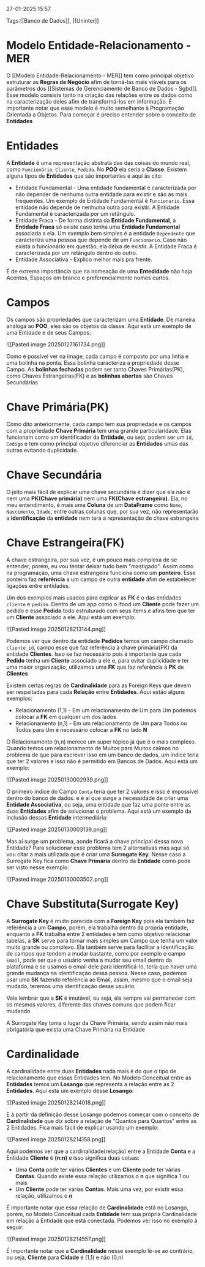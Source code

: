 27-01-2025 15:57

Tags:[[Banco de Dados]], [[Uninter]]

# Modelo Entidade-Relacionamento - MER

O [[Modelo Entidade-Relacionamento - MER]] tem como principal objetivo estruturar as **Regras de Negócio** afim de torná-las mais viáveis para os parâmetros dos [[Sistemas de Gerenciamento de Banco de Dados - Sgbd]]. Esse modelo consiste tanto na criação das relações entre os dados como na caracterização deles afim de transformá-los em informação. É importante notar que esse modelo é muito semelhante à Programação Orientada a Objetos. Para começar é preciso entender sobre o conceito de **Entidades**

# Entidades

A **Entidade** é uma representação abstrata das das coisas do mundo real, como `Funcionário`, `Cliente`, `Pedido`. No **POO** ela seria a **Classe**. Existem alguns tipos de **Entidades** que são importantes e aqui às cito:

+ Entidade Fundamental - Uma entidade fundamental é caracterizada por não depender de nenhuma outra entidade para existir e são as mais frequentes. Um exemplo de Entidade Fundamental é `Funcionario`. Essa entidade não depende de nenhuma outra para existir. A Entidade Fundamental é caracterizada por um retângulo.
+ Entidade Fraca - De forma distinta da **Entidade Fundamental**, a **Entidade Fraca** só existe caso tenha uma **Entidade Fundamental** associada a ela. Um exemplo bem simples é a entidade `Dependente` que caracteriza uma pessoa que depende de um `Funcionario`. Caso não exista o funcionário em questão, ela deixa de existir. A Entidade Fraca é caracterizada por um retângulo dentro do outro.
+ Entidade Associativa - Explico melhor mais pra frente.

É de extrema importância que na nomeação de uma **Entedidade** não haja Acentos, Espaços em branco e preferencialmente nomes curtos.

# Campos

Os campos são propriedades que caracterizam uma **Entidade**. De maneira análoga ao **POO**, eles são os objetos da classe. Aqui está um exemplo de uma Entidade e de seus Campos:

![[Pasted image 20250127161734.png]]

Como é possível ver na image, cada campo é composto por uma linha e uma bolinha na ponta. Essa bolinha caracteriza a propriedade desse Campo. As **bolinhas fechadas** podem ser tanto Chaves Primárias(PK), como Chaves Estrangeiras(FK) e as **bolinhas abertas** são Chaves Secundárias

# Chave Primária(PK)

Como dito anteriormente, cada campo tem sua propriedade e os campos com a propriedade **Chave Primária** tem uma grande particularidade. Elas funcionam como um identificador da **Entidade**, ou seja, podem ser um `Id`, `Codigo` e tem como principal objetivo diferenciar as **Entidades** umas das outras evitando duplicidade.

# Chave Secundária

O jeito mais fácil de explicar uma chave secundária é dizer que ela não é nem uma **PK(Chave primária)** nem uma **FK(Chave estrangeira)**. Ela, no meu entendimento, é mais uma **Coluna** de um **DataFrame** como `Nome`, `Nascimento`, `Idade`, entre outras colunas que, por sua vez, não representarão a **identificação** da **entidade** nem terá a representação de chave estrangeira

# Chave Estrangeira(FK)

A chave estrangeira, por sua vez, é um pouco mais complexa de se entender, porém, eu vou tentar deixar tudo bem "mastigado". Assim como na programação, uma chave estrangeira funciona como um **ponteiro**. Esse ponteiro faz **referência** a um campo de outra **entidade** afim de estabelecer ligações entre entidades.

Um dos exemplos mais usados para explicar as **FK** é o das entidades `cliente` e `pedido`. Dentro de um app como o ifood um **Cliente** pode fazer um pedido e esse **Pedido** todo estruturado com seus items e afins tem que ter um **Cliente** associado a ele. Aqui está um exemplo:

![[Pasted image 20250128213144.png]]

Podemos ver que dentro da entidade **Pedidos** temos um campo chamado `cliente_id`, campo esse que faz referência à chave primária(PK) da entidade **Clientes**. Isso se faz necessário pois é importante que cada **Pedido** tenha um **Cliente** associado a ele e, para evitar duplicidade e ter uma maior organização, utilizamos uma **FK** que faz referência à **PK** de **Clientes**

Existem certas regras de **Cardinalidade** para as Foreign Keys que devem ser respeitadas para cada **Relação** entre **Entidades**. Aqui estão alguns exemplos:

+ Relacionamento (1,1) - Em um relacionamento de Um para Um podemos colocar a **FK** em qualquer um dos lados
+ Relacionamento (n,1) - Em um relacionamento de Um para Todos ou Todos para Um é necessário colocar a **FK** no lado **N** 

O Relacionamento (n,n) merece um super tópico já que é o mais complexo. Quando temos um relacionamento de Muitos para Muitos caímos no problema de que para escrever isso em um banco de dados, um índice teria que ter 2 valores e isso não é permitido em Bancos de Dados. Aqui está um exemplo:

![[Pasted image 20250130002939.png]]

O primeiro índice do Campo `Conta` teria que ter 2 valores e isso é impossível dentro do banco de dados. e é aí que surge a necessidade de criar uma **Entidade Associativa**, ou seja, uma entidade que faz uma ponte entre as duas **Entidades** afim de solucionar o problema. Aqui está um exemplo da inclusão dessas **Entidade** intermediária:

![[Pasted image 20250130003139.png]]

Mas aí surge um problema, aonde ficará a chave principal dessa nova Entidade? Para solucionar esse problema tem 2 alternativas mas aqui só vou citar a mais utilizada que é criar uma **Surrogate Key**. Nesse caso a Surrogate Key fica como **Chave Primária** dentro da **Entidade** como pode ser visto nesse exemplo: 

![[Pasted image 20250130003502.png]]


# Chave Substituta(Surrogate Key)

A **Surrogate Key** é muito parecida com a **Foreign Key** pois ela também faz referência a um **Campo**, porém, ela trabalha dentro da própria entidade, enquanto a **FK** trabalha entre 2 entidades e tem como objetivo relacionar tabelas, a **SK** serve para tornar mais simples um Campo que tenha um valor muito grande ou complexo. Ela também serve para facilitar a identificação de campos que tendem a mudar bastante, como por exemplo o campo `Email`, pode ser que o usuário venha a mudar seu email dentro da plataforma e se usamos o email dele para identificá-lo, teria que haver uma grande mudança na identificação dessa pessoa. Nesse caso, podemos usar uma **SK** fazendo referência ao Email, assim, mesmo que o email seja mudado, teremos uma identificação desse usuário.

Vale lembrar que a **SK** é imutável, ou seja, ela sempre vai permanecer com os mesmos valores, diferente das chaves comuns que podem ficar mudando

A Surrogate Key toma o lugar da Chave Primária, sendo assim não mais obrigatória que exista uma Chave Primária na Entidade
# Cardinalidade

A cardinalidade entre duas **Entidades** nada mais é do que o tipo de relacionamento que essas Entidades tem. No Modelo Conceitual entre as **Entidades** temos um **Losango** que representa a relação entre as 2 **Entidades**. Aqui está um exemplo desse **Losango**:

![[Pasted image 20250128214018.png]]

E à partir da definição desse Losango podemos começar com o conceito de **Cardinalidade** que diz sobre a relação de "Quantos para Quantos" entre as 2 Entidades. Fica mais fácil de explicar usando um exemplo:

![[Pasted image 20250128214158.png]]

Aqui podemos ver que a cardinalidade(relação) entre a Entidade **Conta** e a Entidade **Cliente** é **(n:n)** e isso significa duas coisas:

+ Uma **Conta** pode ter vários **Clientes** e um **Cliente** pode ter várias **Contas**. Quando existe essa relação utilizamos o **n** que significa 1 ou mais
+ Um **Cliente** pode ter várias **Contas**. Mais uma vez, por existir essa relação, utilizamos o **n**

É importante notar que essa relação de **Cardinalidade** está no Losango, porém, no Modelo Conceitual cada **Entidade** tem sua própria Cardinalidade em relação à Entidade que está conectada. Podemos ver isso no exemplo à seguir:

![[Pasted image 20250128214557.png]]

É importante notar que a **Cardinalidade** nesse exemplo lê-se ao contrário, ou seja, **Cliente** para **Cidade** é (1,1) e não (0,n)